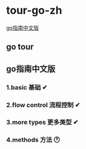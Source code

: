 # tour-go-zh
[go指南中文版](https://tour.go-zh.org)
## go tour 
## go指南中文版
### 1.basic 基础                   ✔
### 2.flow control 流程控制         ✔
### 3.more types 更多类型           ✔
### 4.methods 方法                 🕐
